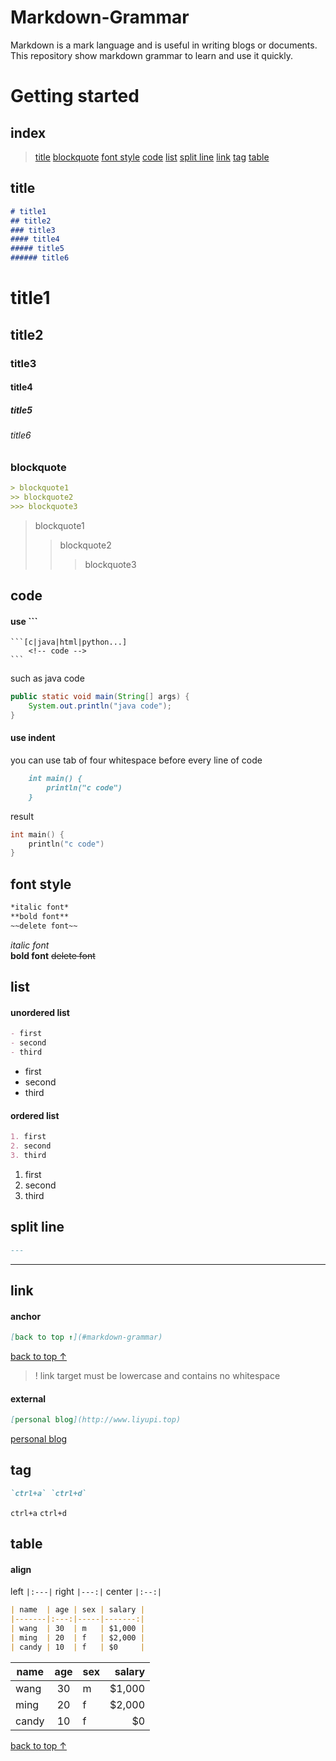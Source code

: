 # Markdown-Grammar
Markdown is a mark language and is useful in writing blogs or documents. This repository show markdown grammar to learn and use it quickly.

# Getting started
## index
> [title](#title)
> [blockquote](#blockquote)
> [font style](#font-style)
> [code](#code)
> [list](#list)
> [split line](#split-line)
> [link](#link)
> [tag](#tag)
> [table](#table)
<!-- title -->
## title
```markdown
# title1
## title2
### title3
#### title4
##### title5
###### title6
```
# title1
## title2
### title3
#### title4
##### title5
###### title6
<!-- blockquote -->
### blockquote
```markdown
> blockquote1
>> blockquote2
>>> blockquote3
```
> blockquote1
>> blockquote2
>>> blockquote3
<!-- code -->
## code
#### use ```
    ```[c|java|html|python...]
        <!-- code -->
    ```
such as java code

```java
public static void main(String[] args) {
    System.out.println("java code");
}
```
#### use indent
you can use tab of four whitespace before every line of code
```markdown
    int main() {
        println("c code")
    }
```
result
```c
int main() {
    println("c code")
}
```
<!-- font style -->
## font style
```markdown
*italic font* 
**bold font**
~~delete font~~
```
*italic font*   
**bold font**
~~delete font~~
<!-- list -->
## list
#### unordered list
```Markdown
- first
- second
- third
```
- first
- second
- third
#### ordered list
```markdown
1. first
2. second
3. third
```
1. first
2. second
3. third
<!-- split line -->
## split line
```markdown
---
```
---
<!-- link -->
## link
#### anchor
```markdown
[back to top ↑](#markdown-grammar)
```
[back to top ↑](#markdown-grammar)
> ! link target must be lowercase and contains no whitespace
#### external
```markdown
[personal blog](http://www.liyupi.top)
```
[personal blog](http://www.liyupi.top)
<!-- tag -->
## tag
```markdown
`ctrl+a` `ctrl+d`
```
`ctrl+a` `ctrl+d`
<!-- table -->
## table
#### align
left `|:---|`
right `|---:|`
center  `|:--:|`  
```markdown
| name  | age | sex | salary |
|-------|:---:|-----|-------:|
| wang  | 30  | m   | $1,000 |
| ming  | 20  | f   | $2,000 |
| candy | 10  | f   | $0     |
```
| name  | age | sex | salary |
|-------|:---:|-----|-------:|
| wang  | 30  | m   | $1,000 |
| ming  | 20  | f   | $2,000 |
| candy | 10  | f   | $0     |
<!-- back to top -->
[back to top ↑](#markdown-grammar)

